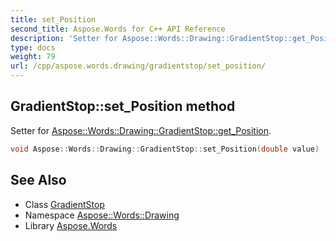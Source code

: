 ```yaml
---
title: set_Position
second_title: Aspose.Words for C++ API Reference
description: 'Setter for Aspose::Words::Drawing::GradientStop::get_Position.'
type: docs
weight: 79
url: /cpp/aspose.words.drawing/gradientstop/set_position/
---
```

## GradientStop::set_Position method


Setter for [Aspose::Words::Drawing::GradientStop::get_Position](../get_position/).

```cpp
void Aspose::Words::Drawing::GradientStop::set_Position(double value)
```

## See Also

* Class [GradientStop](../)
* Namespace [Aspose::Words::Drawing](../../)
* Library [Aspose.Words](../../../)
